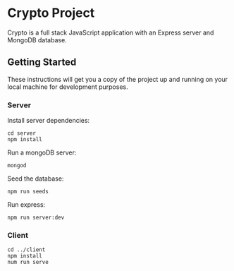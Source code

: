 # Crypto Project

Crypto is a full stack JavaScript application with an Express server and MongoDB database.

## Getting Started

These instructions will get you a copy of the project up and running on your local machine for development purposes.

### Server

Install server dependencies:

```
cd server
npm install
```

Run a mongoDB server:

```
mongod
```

Seed the database:

```
npm run seeds
```

Run express:

```
npm run server:dev
```

### Client

```
cd ../client
npm install
num run serve
```
